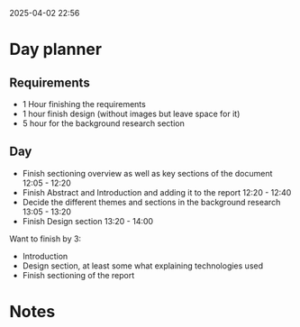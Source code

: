 2025-04-02 22:56


# Day planner

## Requirements

- 1 Hour finishing the requirements
- 1 hour finish design (without images but leave space for it)
- 5 hour for the background research section
## Day


- Finish sectioning overview as well as key sections of the document 12:05 - 12:20
- Finish Abstract and Introduction and adding it to the report 12:20 - 12:40
- Decide the different themes and sections in the background research 13:05 - 13:20
- Finish Design section 13:20 - 14:00


Want to finish by 3:
- Introduction
- Design section, at least some what explaining technologies used
- Finish sectioning of the report


# Notes